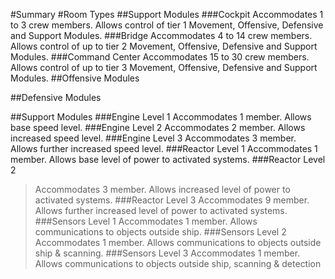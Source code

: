 #Summary
#Room Types
##Support Modules
###Cockpit
Accommodates 1 to 3 crew members.
Allows control of tier 1 Movement, Offensive, Defensive and Support Modules.
###Bridge
Accommodates 4 to 14 crew members.
Allows control of up to tier 2 Movement, Offensive, Defensive and Support Modules.
###Command Center
Accommodates 15 to 30 crew members.
Allows control of up to tier 3 Movement, Offensive, Defensive and Support Modules.
##Offensive Modules

##Defensive Modules

##Support Modules
###Engine Level 1
Accommodates 1 member.
Allows base speed level.
###Engine Level 2
Accommodates 2 member.
Allows increased speed level.
###Engine Level 3
Accommodates 3 member.
Allows further increased speed level.
###Reactor Level 1
Accommodates 1 member.
Allows base level of power to activated systems.
###Reactor Level 2
>Accommodates 3 member.
Allows increased level of power to activated systems.
###Reactor Level 3
Accommodates 9 member.
Allows further increased level of power to activated systems.
###Sensors Level 1
Accommodates 1 member.
Allows communications to objects outside ship.
###Sensors Level 2
Accommodates 1 member.
Allows communications to objects outside ship & scanning.
###Sensors Level 3
Accommodates 1 member.
Allows communications to objects outside ship, scanning & detection
